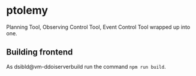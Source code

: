 # ptolemy
Planning Tool, Observing Control Tool, Event Control Tool wrapped up into one.
## Building frontend
As dsibld@vm-ddoiserverbuild run the command `npm run build`.
